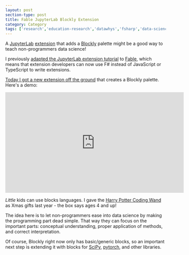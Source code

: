 ```yaml
---
layout: post
section-type: post
title: Fable JupyterLab Blockly Extension
category: Category
tags: ['research','education-research','datawhys','fsharp','data-science','machine-learning','programming','statistics','ldi']
---
```

A [JupyterLab](https://jupyterlab.readthedocs.io/en/stable/) [extension](https://jupyterlab.readthedocs.io/en/stable/user/extensions.html) that adds a [Blockly](https://developers.google.com/blockly) palette might be a good way to teach non-programmers data science!

I previously [adapted the JupyterLab extension tutorial](https://github.com/aolney/fable-jupyterlab-extension-demo) to [Fable](https://fable.io/), which means that extension developers can now use F# instead of JavaScript or TypeScript to write extensions.

[Today I got a new extension off the ground](https://github.com/aolney/fable-jupyterlab-blockly-extension) that creates a Blockly palette. Here's a demo:

<iframe width="560" height="315" src="https://www.youtube.com/embed/TZaj6d8Pt14" frameborder="0" allow="accelerometer; autoplay; encrypted-media; gyroscope; picture-in-picture" allowfullscreen></iframe>

*Little* kids can use blocks languages. I gave the [Harry Potter Coding Wand](https://kano.me/store/us/products/coding-wand) as Xmas gifts last year - the box says ages 4 and up!

The idea here is to let non-programmers ease into data science by making the programming part dead simple. That way they can focus on the important parts: conceptual understanding, proper application of methods, and correct interpretation.

Of course, Blockly right now only has basic/generic blocks, so an important next step is extending it with blocks for [SciPy](https://www.scipy.org/), [pytorch](https://pytorch.org/), and other libraries.